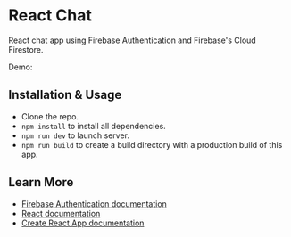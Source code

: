 # React Chat

React chat app using Firebase Authentication and Firebase's Cloud Firestore.

Demo: 

## Installation & Usage

- Clone the repo.
- `npm install` to install all dependencies.
- `npm run dev` to launch server.
- `npm run build` to create a build directory with a production build of this app.

## Learn More

- [Firebase Authentication documentation](https://firebase.google.com/docs/auth?authuser=0&hl=en)
- [React documentation](https://reactjs.org/)
- [Create React App documentation](https://create-react-app.dev/docs/getting-started/)
